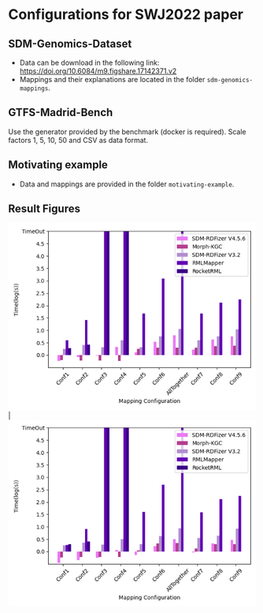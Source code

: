 # Configurations for SWJ2022 paper


## SDM-Genomics-Dataset

- Data can be download in the following link: https://doi.org/10.6084/m9.figshare.17142371.v2
- Mappings and their explanations are located in the folder `sdm-genomics-mappings`.


## GTFS-Madrid-Bench

Use the generator provided by the benchmark (docker is required). Scale factors 1, 5, 10, 50 and CSV as data format.


## Motivating example

- Data and mappings are provided in the folder `motivating-example`.

## Result Figures

![Overview of Results (Execution Time Comparison)](https://raw.githubusercontent.com/SDM-TIB/SDM-RDFizer-Experiments/master/swj2022/figures/10k_25.png "Results for 10k with 25% duplicate rate.") | ![Overview of Results (Execution Time Comparison)](https://raw.githubusercontent.com/SDM-TIB/SDM-RDFizer-Experiments/master/swj2022/figures/10k_75.png "Results for 10k with 75% duplicate rate.")

